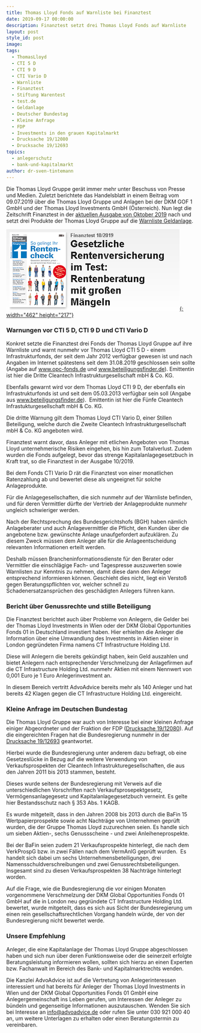 ```yaml
---
title: Thomas Lloyd Fonds auf Warnliste bei Finanztest
date: 2019-09-17 00:00:00
description: Finanztest setzt drei Thomas Lloyd Fonds auf Warnliste
layout: post
style_id: post
image:
tags:
  - ThomasLloyd
  - CTI 5 D
  - CTI 9 D
  - CTI Vario D
  - Warnliste
  - Finanztest
  - Stiftung Warentest
  - test.de
  - Geldanlage
  - Deutscher Bundestag
  - Kleine Anfrage
  - FDP
  - Investments in den grauen Kapitalmarkt
  - Drucksache 19/12080
  - Drucksache 19/12693
topics:
  - anlegerschutz
  - bank-und-kapitalmarkt
author: dr-sven-tintemann
---
```


Die Thomas Lloyd Gruppe ger&auml;t immer mehr unter Beschuss von Presse und Medien. Zuletzt berichtete das Handelsblatt in einem Beitrag vom 09.07.2019 &uuml;ber die Thomas Lloyd Gruppe und Anlagen bei der DKM GOF 1 GmbH und der Thomas Lloyd Investments GmbH (Österreich). Nun legt die Zeitschrift Finanztest in der [aktuellen Ausgabe von Oktober 2019](https://www.test.de/ThomasLloyd-Gruppe-Riskante-Anlagen-mit-raetselhaften-Renditen-5515856-0/) nach und setzt drei Produkte der Thomas Lloyd Gruppe auf die [Warnliste Geldanlage](https://www.test.de/Warnliste-Geldanlage-Unserioese-Firmen-und-Finanzprodukte-1131965-0/).

[![Finanztest - Ausgabe 10/2019](/uploads/finanztext-10-19.PNG "Finanztest setzt Anlagen der Thomas Lloyd auf Warnliste"){: width="462" height="217"}](https://www.test.de/ThomasLloyd-Gruppe-Riskante-Anlagen-mit-raetselhaften-Renditen-5515856-0/)

### Warnungen vor CTI 5 D, CTI 9 D und CTI Vario D

Konkret setzte die Finanztest drei Fonds der Thomas Lloyd Gruppe auf ihre Warnliste und warnt nunmehr vor Thomas Lloyd CTI 5 D - einem Infrastrukturfonds, der seit dem Jahr 2012 verf&uuml;gbar gewesen ist und nach Angaben im Internet sp&auml;testens seit dem 31.08.2019 geschlossen sein sollte (Angabe auf www.opc-fonds.de und www.beteiligungsfinder.de). Emittentin ist hier die Dritte Cleantech Infrastrukturgesellschaft mbH & Co. KG.

Ebenfalls gewarnt wird vor dem Thomas Lloyd CTI 9 D, der ebenfalls ein Infrastrukturfonds ist und seit dem 05.03.2013 verf&uuml;gbar sein soll (Angabe aus www.beteiligungsfinder.de). &nbsp;Emittentin ist hier die F&uuml;nfe Cleantech Infrastukturgesellschaft mbH & Co. KG.&nbsp;

Die dritte Warnung gilt dem Thomas Lloyd CTI Vario D, einer Stillen Beteiligung, welche durch die Zweite Cleantech Infrastrukturgesellschaft mbH & Co. KG angeboten wird.&nbsp;

Finanztest warnt davor, dass Anleger mit etlichen Angeboten von Thomas Lloyd unternehmerische Risiken eingehen, bis hin zum Totalverlust. Zudem wurden die Fonds aufgelegt, bevor das strenge Kapitalanlagegesetzbuch in Kraft trat, so die Finanztest in der Ausgabe 10/2019.

Bei dem Fonds CTI Vario D r&auml;t die Finanztest von einer monatlichen Ratenzahlung ab und bewertet diese als ungeeignet f&uuml;r solche Anlageprodukte.

F&uuml;r die Anlagegesellschaften, die sich nunmehr auf der Warnliste befinden, und f&uuml;r deren Vermittler d&uuml;rfte der Vertrieb der Anlageprodukte nunmehr ungleich schwieriger werden.&nbsp;

Nach der Rechtsprechung des Bundesgerichtshofs (BGH) haben n&auml;mlich Anlageberater und auch Anlagevermittler die Pflicht, den Kunden &uuml;ber die angebotene bzw. gew&uuml;nschte Anlage unaufgefordert aufzukl&auml;ren. Zu diesem Zweck m&uuml;ssen dem Anleger alle f&uuml;r die Anlageentscheidung relevanten Informationen erteilt werden.

Deshalb m&uuml;ssen Brancheninformationsdienste f&uuml;r den Berater oder Vermittler die einschl&auml;gige Fach- und Tagespresse auszuwerten sowie Warnlisten zur Kenntnis zu nehmen, damit diese dann den Anleger entsprechend informieren können. Geschieht dies nicht, liegt ein Versto&szlig; gegen Beratungspflichten vor, welcher schnell zu Schadenersatzanspr&uuml;chen des gesch&auml;digten Anlegers f&uuml;hren kann.

### Bericht &uuml;ber Genussrechte und stille Beteiligung

Die Finanztest berichtet auch &uuml;ber Probleme von Anlegern, die Gelder bei der Thomas Lloyd Investments in Wien oder der DKM Global Opportunities Fonds 01 in Deutschland investiert haben. Hier erhielten die Anleger die Information &uuml;ber eine Umwandlung des Investments in Aktien einer in London gegr&uuml;ndeten Firma namens CT Infrastructure Holding Ltd.&nbsp;

Diese will Anlegern die bereits gek&uuml;ndigt haben, kein Geld auszahlen und bietet Anlegern nach entsprechender Verschmelzung der Anlagefirmen auf die CT Infrastructure Holding Ltd. nunmehr Aktien mit einem Nennwert von 0,001 Euro je 1 Euro Anlegerinvestment an.&nbsp;

In diesem Bereich vertritt AdvoAdvice bereits mehr als 140 Anleger und hat bereits 42 Klagen gegen die CT Infrastructure Holding Ltd. eingereicht.&nbsp;

### Kleine Anfrage im Deutschen Bundestag

Die Thomas Lloyd Gruppe war auch von Interesse bei einer kleinen Anfrage einiger Abgeordneter und der Fraktion der FDP ([Drucksache 19/12080](http://dipbt.bundestag.de/dip21/btd/19/120/1912080.pdf)). Auf die eingereichten Fragen hat die Bundesregierung nunmehr in der [Drucksache 19/12693](https://kleineanfragen.de/bundestag/19/12693-investments-in-den-grauen-kapitalmarkt) geantwortet.&nbsp;

Hierbei wurde die Bundesregierung unter anderem dazu befragt, ob eine Gesetzesl&uuml;cke in Bezug auf die weitere Verwendung von Verkaufsprospekten der Cleantech Infrastrukturegesellschaften, die aus den Jahren 2011 bis 2013 stammen, besteht.&nbsp;

Dieses wurde seitens der Bundesregierung mit Verweis auf die unterschiedlichen Vorschriften nach Verkaufsprosepektgesetz, Vermögensanlagegesetz und Kapitalanlagegesetzbuch verneint. Es gelte hier Bestandsschutz nach &sect; 353 Abs. 1 KAGB.&nbsp;

Es wurde mitgeteilt, dass in den Jahren 2008 bis 2013 durch die BaFin 15 Wertpapierprospekte sowie acht Nachtr&auml;ge von Unternehmen gepr&uuml;ft wurden, die der Gruppe Thomas Lloyd zuzurechnen seien. Es handle sich um sieben Aktien-, sechs Genussscheine - und zwei Anleiheneprospekte.

Bei der BaFin seien zudem 21 Verkaufsprospekte hinterlegt, die nach dem VerkProspG bzw. in zwei F&auml;llen nach dem VermAnlG gepr&uuml;ft wurden.&nbsp; Es handelt sich dabei um sechs Unternehmensbeteiligungen, drei Namensschuldverschreibungen und zwei Genussrechtsbeteiligungen. Insgesamt sind zu diesen Verkaufsprospekten 38 Nachtr&auml;ge hinterlegt worden.&nbsp;

Auf die Frage, wie die Bundesregierung die vor einigen Monaten vorgenommene Verschmelzung der DKM Global Opportunities Fonds 01 GmbH auf die in London neu gegr&uuml;ndete CT Infrastructure Holding Ltd. bewertet, wurde mitgeteilt, dass es sich aus Sicht der Bundesregierung um einen rein gesellschaftsrechtlichen Vorgang handeln w&uuml;rde, der von der Bundesregierung nicht bewertet werde.&nbsp;

### Unsere Empfehlung

Anleger, die eine Kapitalanlage der Thomas Lloyd Gruppe abgeschlossen haben und sich nun &uuml;ber deren Funktionsweise oder die seinerzeit erfolgte Beratungsleistung informieren wollen, sollten sich hierzu an einen Experten bzw. Fachanwalt im Bereich des Bank- und Kapitalmarktrechts wenden.&nbsp;

Die Kanzlei AdvoAdvice ist auf die Vertretung von Anlegerinteressen interessiert und hat bereits f&uuml;r Anleger der Thomas Lloyd Investments in Wien und der DKM Global Opportunities Fonds 01 GmbH eine Anlegergemeinschaft ins Leben gerufen, um Interessen der Anleger zu b&uuml;ndeln und gegenseitige Informationen auszutauschen. Wenden Sie sich bei Interesse an info@advoadvice.de oder rufen Sie unter 030 921 000 40 an, um weitere Unterlagen zu erhalten oder einen Beratungstermin zu vereinbaren.&nbsp;